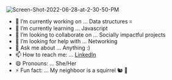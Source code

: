 
<img src="https://i.ibb.co/X4wDfVr/Screen-Shot-2022-06-28-at-2-30-50-PM.png" alt="Screen-Shot-2022-06-28-at-2-30-50-PM" border="0">





- 🔭 I’m currently working on ... Data structures ⌗
- 🌱 I’m currently learning ... Javascript 
- 👯 I’m looking to collaborate on ... Socially impactful projects
- 🤔 I’m looking for help with ... Networking
- 💬 Ask me about ... Anything :) 
- 📫 How to reach me: ... <a href="https://www.linkedin.com/in/leilannidev/">LinkedIn</a>
- 😄 Pronouns: ... She/Her
- ⚡ Fun fact: ... My neighboor is a squirrel 🐿 🥜
